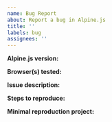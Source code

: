 ```yaml
---
name: Bug Report
about: Report a bug in Alpine.js
title: ''
labels: bug
assignees: ''
---
```


**Alpine.js version:**
<!-- Specify commit hash if using an unstable version. -->
<!-- Also mention whether you used the IE11-compatible version or not. -->

**Browser(s) tested:**

**Issue description:**
<!-- What happened, and what was expected. -->

**Steps to reproduce:**

**Minimal reproduction project:**
<!-- Include a complete HTML page surrounded in triple backticks (```). -->
<!-- Alternatively, you can link to a hosted demo. -->
